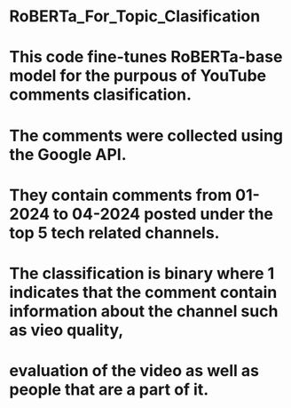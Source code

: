 # RoBERTa_For_Topic_Clasification

# This code fine-tunes RoBERTa-base model for the purpous of YouTube comments clasification.

# The comments were collected using the Google API.
# They contain comments from 01-2024 to 04-2024 posted under the top 5 tech related channels.
# The classification is binary where 1 indicates that the comment contain information about the channel such as vieo quality, 
# evaluation of the video as well as people that are a part of it.
